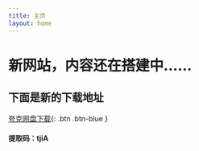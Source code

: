 ```yaml
---
title: 主页
layout: home
---
```


# 新网站，内容还在搭建中……

## 下面是新的下载地址

[夸克网盘下载](https://pan.quark.cn/s/9f855b359a1e){: .btn .btn-blue } 

#### 提取码：tjiA
